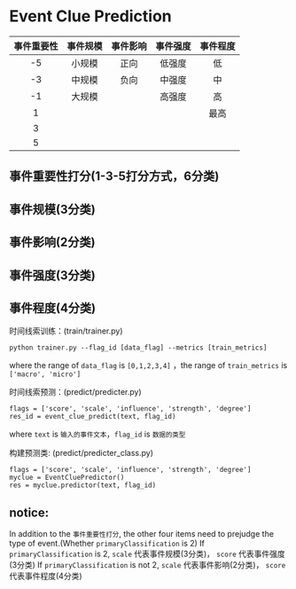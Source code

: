 # Event Clue Prediction

|事件重要性|事件规模|事件影响|事件强度|事件程度|
|:-----:|:-----:|:-----:|:-----:|:-----:|
| -5 | 小规模 | 正向 | 低强度 | 低 |
| -3 | 中规模 | 负向 | 中强度 | 中 |
| -1 | 大规模 |  | 高强度 | 高 |
| 1 |  |  |  | 最高 |
| 3 |  |  |  |  |
| 5 |  |  |  |  |

## 事件重要性打分(1-3-5打分方式，6分类)

## 事件规模(3分类)

## 事件影响(2分类)

## 事件强度(3分类)

## 事件程度(4分类)


时间线索训练：(train/trainer.py)
```
python trainer.py --flag_id [data_flag] --metrics [train_metrics]
```
where the range of ``data_flag`` is ``[0,1,2,3,4]`` ，the range of ``train_metrics`` is ``['macro', 'micro']``


时间线索预测：(predict/predicter.py)
```
flags = ['score', 'scale', 'influence', 'strength', 'degree']
res_id = event_clue_predict(text, flag_id)
```
where ``text`` is ``输入的事件文本``，``flag_id`` is ``数据的类型``


构建预测类: (predict/predicter_class.py)
```
flags = ['score', 'scale', 'influence', 'strength', 'degree']
myclue = EventCluePredictor()
res = myclue.predictor(text, flag_id)
```

## notice: 
In addition to the ``事件重要性打分``, the other four items need to prejudge the type of event.(Whether ``primaryClassification`` is 2)
If ``primaryClassification`` is 2, ``scale`` 代表事件规模(3分类)， ``score`` 代表事件强度(3分类)
If ``primaryClassification`` is not 2, ``scale`` 代表事件影响(2分类)， ``score`` 代表事件程度(4分类)